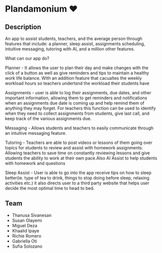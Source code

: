 # Plandamonium ❤️

## Description

 An app to assist students, teachers, and the average person through features that include: a planner, sleep assist, assignments scheduling, intuitive messaging, tutoring with AI, and a million other features. 


What can our app do?

Planner - It allows the user to plan their day and make changes with the click of a button as well as give reminders and tips to maintain a healthy work life balance. With an addition feature that cacualtes the weekly workload hours so teachers undertsnd the workload their students have 

Assignments - user is able to log their assignments, due dates, and other important information, allowing them to get reminders and notifications when an assignments due date is coming up and help remind them of anything they may forget. For teachers this function can be used to identify when they need to collect assignments from students, give last call, and keep track of the various assignments due. 

Messaging - Allows students and teachers to easily communicate through an intuitive messaging feature.

Tutoring - Teachers are able to post videos or lessons of them going over topics for students to review and assist with homework assignments. Allowing teachers to save time on constantly reviewing lessons and give students the ability to work at their own pace.Also AI Assist to help students with homework and questions 

Sleep Assist - User is able to go into the app receive tips on how to sleep better(ie. type of tea to drink, things to stop doing before sleep, relaxing activities etc.) it also directs user to a third party website that helps user decide the most optimal time to head to bed. 


## Team
- Thanusa Sivanesan
- Susan Olayemi 
- Miguel Deza
- Khaalid Ipaye
- Richie Romero
- Gabriella Oti
- Sufia Solozano

